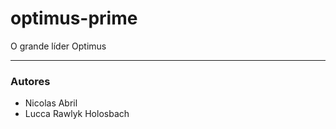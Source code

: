 # optimus-prime
O grande líder Optimus



----------------
### Autores
- Nicolas Abril
- Lucca Rawlyk Holosbach
